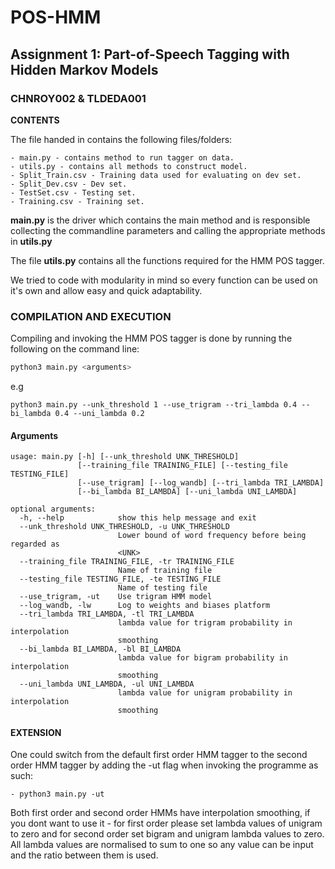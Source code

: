 # POS-HMM
## Assignment 1: Part-of-Speech Tagging with Hidden Markov Models
### CHNROY002 & TLDEDA001

**CONTENTS**

The file handed in contains the following files/folders:
```
- main.py - contains method to run tagger on data.
- utils.py - contains all methods to construct model.
- Split_Train.csv - Training data used for evaluating on dev set.
- Split_Dev.csv - Dev set.
- TestSet.csv - Testing set.
- Training.csv - Training set.
```

**main.py** is the driver which contains the main method and is responsible collecting the commandline parameters and calling the appropriate methods in **utils.py**

The file **utils.py** contains all the functions required for the HMM POS tagger.

We tried to code with modularity in mind so every function can be used on it's own and allow easy and quick adaptability. 

### **COMPILATION AND EXECUTION**

Compiling and invoking the HMM POS tagger is done by running the following on the command line:

```bash
python3 main.py <arguments>
```
e.g
```
python3 main.py --unk_threshold 1 --use_trigram --tri_lambda 0.4 --bi_lambda 0.4 --uni_lambda 0.2
```

#### Arguments
```
usage: main.py [-h] [--unk_threshold UNK_THRESHOLD]
               [--training_file TRAINING_FILE] [--testing_file TESTING_FILE]
               [--use_trigram] [--log_wandb] [--tri_lambda TRI_LAMBDA]
               [--bi_lambda BI_LAMBDA] [--uni_lambda UNI_LAMBDA]
```
```
optional arguments:
  -h, --help            show this help message and exit
  --unk_threshold UNK_THRESHOLD, -u UNK_THRESHOLD
                        Lower bound of word frequency before being regarded as
                        <UNK>
  --training_file TRAINING_FILE, -tr TRAINING_FILE
                        Name of training file
  --testing_file TESTING_FILE, -te TESTING_FILE
                        Name of testing file
  --use_trigram, -ut    Use trigram HMM model
  --log_wandb, -lw      Log to weights and biases platform
  --tri_lambda TRI_LAMBDA, -tl TRI_LAMBDA
                        lambda value for trigram probability in interpolation
                        smoothing
  --bi_lambda BI_LAMBDA, -bl BI_LAMBDA
                        lambda value for bigram probability in interpolation
                        smoothing
  --uni_lambda UNI_LAMBDA, -ul UNI_LAMBDA
                        lambda value for unigram probability in interpolation
                        smoothing
```
#### **EXTENSION**

One could switch from the default first order HMM tagger to the second order HMM tagger by adding the -ut flag when invoking the programme as such:

    - python3 main.py -ut

Both first order and second order HMMs have interpolation smoothing, if you dont want to use it - for first order please set lambda values of unigram to zero and for second order set bigram and unigram lambda values to zero. All lambda values are normalised to sum to one so any value can be input and the ratio between them is used.